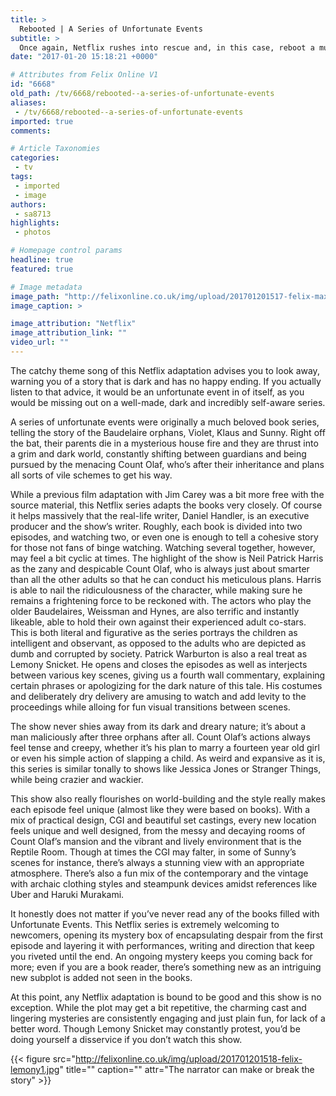 ```yaml
---
title: >
  Rebooted | A Series of Unfortunate Events
subtitle: >
  Once again, Netflix rushes into rescue and, in this case, reboot a much loved property that had been poorly adapted. So, is the series any good, or does it become an all too literal rendition of its title?
date: "2017-01-20 15:18:21 +0000"

# Attributes from Felix Online V1
id: "6668"
old_path: /tv/6668/rebooted--a-series-of-unfortunate-events
aliases:
 - /tv/6668/rebooted--a-series-of-unfortunate-events
imported: true
comments:

# Article Taxonomies
categories:
 - tv
tags:
 - imported
 - image
authors:
 - sa8713
highlights:
 - photos

# Homepage control params
headline: true
featured: true

# Image metadata
image_path: "http://felixonline.co.uk/img/upload/201701201517-felix-maxresdefault (4).jpg"
image_caption: >

image_attribution: "Netflix"
image_attribution_link: ""
video_url: ""
---
```


The catchy theme song of this Netflix adaptation advises you to look away, warning you of a story that is dark and has no happy ending. If you actually listen to that advice, it would be an unfortunate event in of itself, as you would be missing out on a well-made, dark and incredibly self-aware series.

A series of unfortunate events were originally a much beloved book series, telling the story of the Baudelaire orphans, Violet, Klaus and Sunny. Right off the bat, their parents die in a mysterious house fire and they are thrust into a grim and dark world, constantly shifting between guardians and being pursued by the menacing Count Olaf, who’s after their inheritance and plans all sorts of vile schemes to get his way.

While a previous film adaptation with Jim Carey was a bit more free with the source material, this Netflix series adapts the books very closely. Of course it helps massively that the real-life writer, Daniel Handler, is an executive producer and the show’s writer. Roughly, each book is divided into two episodes, and watching two, or even one is enough to tell a cohesive story for those not fans of binge watching. Watching several together, however, may feel a bit cyclic at times.
The highlight of the show is Neil Patrick Harris as the zany and despicable Count Olaf, who is always just about smarter than all the other adults so that he can conduct his meticulous plans. Harris is able to nail the ridiculousness of the character, while making sure he remains a frightening force to be reckoned with. The actors who play the older Baudelaires, Weissman and Hynes, are also terrific and instantly likeable, able to hold their own against their experienced adult co-stars. This is both literal and figurative as the series portrays the children as intelligent and observant, as opposed to the adults who are depicted as dumb and corrupted by society.
Patrick Warburton is also a real treat as Lemony Snicket. He opens and closes the episodes as well as interjects between various key scenes, giving us a fourth wall commentary, explaining certain phrases or apologizing for the dark nature of this tale. His costumes and deliberately dry delivery are amusing to watch and add levity to the proceedings while alloing for fun visual transitions between scenes.

The show never shies away from its dark and dreary nature; it’s about a man maliciously after three orphans after all. Count Olaf’s actions always feel tense and creepy, whether it’s his plan to marry a fourteen year old girl or even his simple action of slapping a child. As weird and expansive as it is, this series is similar tonally to shows like Jessica Jones or Stranger Things, while being crazier and wackier.

This show also really flourishes on world-building and the style really makes each episode feel unique (almost like they were based on books). With a mix of practical design, CGI and beautiful set castings, every new location feels unique and well designed, from the messy and decaying rooms of Count Olaf’s mansion and the vibrant and lively environment that is the Reptile Room. Though at times the CGI may falter, in some of Sunny’s scenes for instance, there’s always a stunning view with an appropriate atmosphere. There’s also a fun mix of the contemporary and the vintage with archaic clothing styles and steampunk devices amidst references like Uber and Haruki Murakami.

It honestly does not matter if you’ve never read any of the books filled with Unfortunate Events. This Netflix series is extremely welcoming to newcomers, opening its mystery box of encapsulating despair from the first episode and layering it with performances, writing and direction that keep you riveted until the end. An ongoing mystery keeps you coming back for more; even if you are a book reader, there’s something new as an intriguing new subplot is added not seen in the books.

At this point, any Netflix adaptation is bound to be good and this show is no exception. While the plot may get a bit repetitive, the charming cast and lingering mysteries are consistently engaging and just plain fun, for lack of a better word. Though Lemony Snicket may constantly protest, you’d be doing yourself a disservice if you don’t watch this show.

{{< figure src="http://felixonline.co.uk/img/upload/201701201518-felix-lemony1.jpg" title="" caption="" attr="The narrator can make or break the story" >}}
